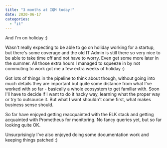 ```yaml
---
title: "3 months at IQM today!"
date: 2020-06-17
categories: 
  - "it"
---
```


And I'm on holiday :)

Wasn't really expecting to be able to go on holiday working for a startup, but there's some coverage and the old IT Admin is still there so very nice to be able to take time off and not have to worry. Even get some more later in the summer. All those extra hours I managed to squeeze in by not commuting to work got me a few extra weeks of holiday :)

Got lots of things in the pipeline to think about though, without going into much details they are important but quite some distance from what I've worked with so far - basically a whole ecosystem to get familiar with. Soon I'll have to decide if I want to do it hacky way, learning what the proper way or try to outsource it. But what I want shouldn't come first, what makes business sense should.

So far have enjoyed getting reacquainted with the ELK stack and getting acquainted with Prometheus for monitoring. No fancy queries yet, but so far looking quite OK.

Unsurprisingly I've also enjoyed doing some documentation work and keeping things patched :)
